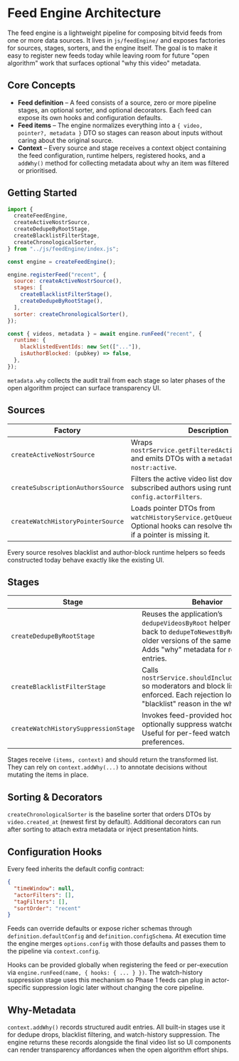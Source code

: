 # Feed Engine Architecture

The feed engine is a lightweight pipeline for composing bitvid feeds from one
or more data sources. It lives in `js/feedEngine/` and exposes factories for
sources, stages, sorters, and the engine itself. The goal is to make it easy to
register new feeds today while leaving room for future "open algorithm" work
that surfaces optional "why this video" metadata.

## Core Concepts

- **Feed definition** – A feed consists of a source, zero or more pipeline
  stages, an optional sorter, and optional decorators. Each feed can expose its
  own hooks and configuration defaults.
- **Feed items** – The engine normalizes everything into a `{ video, pointer?,
  metadata }` DTO so stages can reason about inputs without caring about the
  original source.
- **Context** – Every source and stage receives a context object containing the
  feed configuration, runtime helpers, registered hooks, and a `addWhy()`
  method for collecting metadata about why an item was filtered or prioritised.

## Getting Started

```js
import {
  createFeedEngine,
  createActiveNostrSource,
  createDedupeByRootStage,
  createBlacklistFilterStage,
  createChronologicalSorter,
} from "../js/feedEngine/index.js";

const engine = createFeedEngine();

engine.registerFeed("recent", {
  source: createActiveNostrSource(),
  stages: [
    createBlacklistFilterStage(),
    createDedupeByRootStage(),
  ],
  sorter: createChronologicalSorter(),
});

const { videos, metadata } = await engine.runFeed("recent", {
  runtime: {
    blacklistedEventIds: new Set(["..."]),
    isAuthorBlocked: (pubkey) => false,
  },
});
```

`metadata.why` collects the audit trail from each stage so later phases of the
open algorithm project can surface transparency UI.

## Sources

| Factory | Description |
| --- | --- |
| `createActiveNostrSource` | Wraps `nostrService.getFilteredActiveVideos(...)` and emits DTOs with a `metadata.source` of `nostr:active`. |
| `createSubscriptionAuthorsSource` | Filters the active video list down to subscribed authors using runtime hooks or `config.actorFilters`. |
| `createWatchHistoryPointerSource` | Loads pointer DTOs from `watchHistoryService.getQueuedPointers(...)`. Optional hooks can resolve the backing video if a pointer is missing it. |

Every source resolves blacklist and author-block runtime helpers so feeds
constructed today behave exactly like the existing UI.

## Stages

| Stage | Behavior |
| --- | --- |
| `createDedupeByRootStage` | Reuses the application’s `dedupeVideosByRoot` helper (falling back to `dedupeToNewestByRoot`) to drop older versions of the same videoRoot. Adds "why" metadata for removed entries. |
| `createBlacklistFilterStage` | Calls `nostrService.shouldIncludeVideo(...)` so moderators and block lists stay enforced. Each rejection logs a "blacklist" reason in the why-trail. |
| `createWatchHistorySuppressionStage` | Invokes feed-provided hooks to optionally suppress watched items. Useful for per-feed watch history preferences. |

Stages receive `(items, context)` and should return the transformed list. They
can rely on `context.addWhy(...)` to annotate decisions without mutating the
items in place.

## Sorting & Decorators

`createChronologicalSorter` is the baseline sorter that orders DTOs by
`video.created_at` (newest first by default). Additional decorators can run
after sorting to attach extra metadata or inject presentation hints.

## Configuration Hooks

Every feed inherits the default config contract:

```json
{
  "timeWindow": null,
  "actorFilters": [],
  "tagFilters": [],
  "sortOrder": "recent"
}
```

Feeds can override defaults or expose richer schemas through
`definition.defaultConfig` and `definition.configSchema`. At execution time the
engine merges `options.config` with those defaults and passes them to the
pipeline via `context.config`.

Hooks can be provided globally when registering the feed or per-execution via
`engine.runFeed(name, { hooks: { ... } })`. The watch-history suppression stage
uses this mechanism so Phase 1 feeds can plug in actor-specific suppression
logic later without changing the core pipeline.

## Why-Metadata

`context.addWhy()` records structured audit entries. All built-in stages use it
for dedupe drops, blacklist filtering, and watch-history suppression. The
engine returns these records alongside the final video list so UI components can
render transparency affordances when the open algorithm effort ships.
